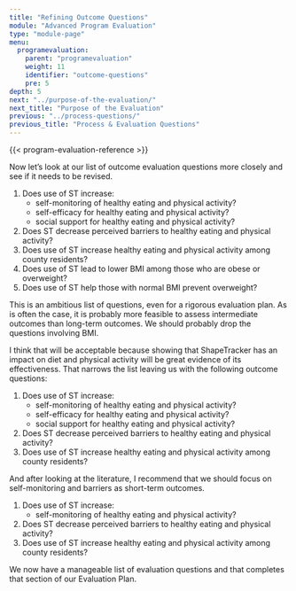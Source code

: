 ```yaml
---
title: "Refining Outcome Questions"
module: "Advanced Program Evaluation"
type: "module-page"
menu:
  programevaluation:
    parent: "programevaluation"
    weight: 11
    identifier: "outcome-questions"
    pre: 5
depth: 5
next: "../purpose-of-the-evaluation/"
next_title: "Purpose of the Evaluation"
previous: "../process-questions/"
previous_title: "Process & Evaluation Questions"
---
```


{{< program-evaluation-reference >}}

Now let’s look at our list of outcome evaluation questions more closely and see if it needs to be revised.


<div class="card bg-light mb-4">
  <div class="card-body">
    <ol>
        <li>Does use of ST increase:
        <ul>
            <li>self-monitoring of healthy eating and physical activity?</li>
            <li>self-efficacy for healthy eating and physical activity?</li>
            <li>social support for healthy eating and physical activity?</li>
        </ul>
        </li>
        <li>Does ST decrease perceived barriers to healthy eating and physical activity?</li>
        <li>Does use of ST increase healthy eating and physical activity among county residents?</li>
        <li>Does use of ST lead to lower BMI among those who are obese or overweight?</li>
        <li>Does use of ST help those with normal BMI prevent overweight?</li>
    </ol>
  </div>
</div>

This is an ambitious list of questions, even for a rigorous evaluation plan. As is often the case, it is probably more feasible to assess intermediate outcomes than long-term outcomes. We should probably drop the questions involving BMI.

I think that will be acceptable because showing that ShapeTracker has an impact on diet and physical activity will be great evidence of its effectiveness. That narrows the list leaving us with the following outcome questions:

<div class="card bg-light mb-4">
  <div class="card-body">
    <ol>
        <li>Does use of ST increase:
        <ul>
            <li>self-monitoring of healthy eating and physical activity?</li>
            <li>self-efficacy for healthy eating and physical activity?</li>
            <li>social support for healthy eating and physical activity?</li>
        </ul>
        </li>
        <li>Does ST decrease perceived barriers to healthy eating and physical activity?</li>
        <li>Does use of ST increase healthy eating and physical activity among county residents? </li>
    </ol>
  </div>
</div>

And after looking at the literature, I recommend that we should focus on self-monitoring and barriers as short-term outcomes. 

<div class="card bg-light mb-4">
  <div class="card-body">
    <ol>
        <li>Does use of ST increase:
        <ul>
            <li>self-monitoring of healthy eating and physical activity?</li>
        </ul>
        </li>
        <li>Does ST decrease perceived barriers to healthy eating and physical activity?</li>
        <li>Does use of ST increase healthy eating and physical activity among county residents?</li>
    </ol>
  </div>
</div>

We now have a manageable list of evaluation questions and that completes that section of our Evaluation Plan.
